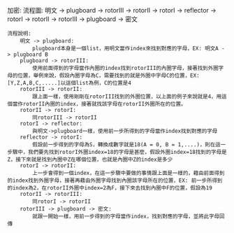 加密:
	流程圖:
		明文 -> plugboard -> rotorIII -> rotorII -> rotorI -> reflector -> rotorI -> rotorII -> rotorIII -> plugboard -> 密文
		
	流程說明:
		明文 -> plugboard:
			plugboard本身是一個list，用明文當作index來找到對應的字母，EX: 明文A -> plugboard B
		plugboard -> rotorIII:
			使用前面得到的字母當作內圈的index找到rotorIII的內圈字母，接著找到外圈字母的位置，舉例來說，假設內圈字母為C，需要找到的就是外圈中字母C的位置，EX: [Y,Z,A,B,C,.....]以這個list為例，C的位置是4
		rotorIII -> rotorII:
			跟上面一樣，使用剛剛在rotorIII找到的外圈位置，以上面的例子來說就是4，用這個當作rotorII內圈的index，接著就找該字母在rotorII外圈所在的位置。
		rotorII -> rotorI:
			同rotorIII -> rotorII
		rotorI -> reflector:
			與明文->plugboard一樣，使用前一步所得到的字母當作index找到對應的字母
		reflector -> rotorI:
			假設前一步得到的字母為S，轉換成數字就是18(A = 0, B = 1,....)，則在這一步驟中，我們要先找到rotorI外圈index=18的字母是甚麼，假設外圈index=18找到的字母是Z，接下來就是找到內圈中Z在哪個位置，也就是內圈中Z的index是多少
		rotorI -> rotorII:
			上一步會得到一個index，在這一步驟中要做的事情跟上面是一樣的，藉由前面得到的index找到外圈字母，接著再藉由外圈字母找到內圈該字母所在的位置，EX: 前一步所得到的index為2，在rotorII外圈中index=2為F，接下來去找到內圈中F的位置，假設為19
		rotorII -> rotorIII:
			同rotorI -> rotorII
		rotorIII -> plugboard -> 密文:
			就跟一開始一樣，用前一步得到的字母當作index，找到對應的字母，並將此字母回傳
